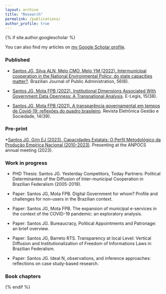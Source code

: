 ```yaml
---
layout: archive
title: "Research"
permalink: /publications/
author_profile: true
---
```


{% if site.author.googlescholar %}
  <div class="wordwrap">You can also find my articles on <a href="{{https://scholar.google.com.br/citations?user=FyoFxpoAAAAJ&hl=pt-BR&oi=ao}}">my Google Scholar profile</a>.</div>

  ### Published

  * [Santos JG, Silva ALN, Melo CMO, Melo YM (2022). Intermunicipal cooperation in the National Environmental Policy: do state capacities matter?](https://periodicos.fgv.br/rap/article/view/88551/83280). Brazilian Journal of Public Administration, 56(6).
    
  * [Santos JG, Mota FPB (2022). Institutional Dimensions Associated With Government Data Openness: A Transnational Analysis](https://e-legis.camara.leg.br/cefor/index.php/e-legis/article/view/752/1139). E-Legis, 15(38).
    
  * [Santos JG, Mota FPB (2021). A transparência governamental em tempos de Covid-19: reflexões do quadro brasileiro](https://scholar.archive.org/work/uljq7p3tkrbd7mjakpqqxfp6wa/access/wayback/https://ges.emnuvens.com.br/gestaoesociedade/article/download/3288/1473). Revista Eletrônica Gestão e Sociedade, 14(39).


  ### Pre-print

  *[Santos JG, Grin EJ (2023). Capacidades Estatais: O Perfil Metodológico da Produção Empírica Nacional (2010-2023)](https://preprints.scielo.org/index.php/scielo/preprint/view/7086/13297). Presenting at the ANPOCS annual meeting (2023).


  ### Work in progress

  * PHD Thesis: Santos JG. Yesterday Competitors, Today Partners: Political Determinantes of the Diffusion of Inter-municipal Cooperation in Brazilian Federalism (2005-2019).
    
  * Paper: Santos JG, Mota FPB. Digital Government for whom? Profile and challenges for non-users in the Brazilian context.

  * Paper: Santos JG, Mota FPB. The expansion of municipal e-services in the context of the COVID-19 pandemic: an exploratory analysis.
    
  * Paper: Santos JG. Bureaucracy, Political Appointments and Patronage: an brief overview.

  * Paper: Santos JG, Barreto RTS. Transparency at local Level: Vertical Diffusion and Institutionalization of  Freedom of Informations Laws in Brazilian Federalism.

  * Paper: Santos JG. Ideal N, observations, and inference approaches: reflections on case study-based research.


  ### Book chapters


    
{% endif %}



